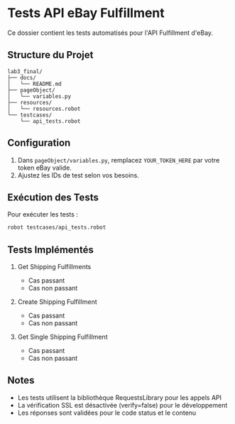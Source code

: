 # Tests API eBay Fulfillment

Ce dossier contient les tests automatisés pour l'API Fulfillment d'eBay.

## Structure du Projet

```
lab3_final/
├── docs/
│   └── README.md
├── pageObject/
│   └── variables.py
├── resources/
│   └── resources.robot
└── testcases/
    └── api_tests.robot
```

## Configuration

1. Dans `pageObject/variables.py`, remplacez `YOUR_TOKEN_HERE` par votre token eBay valide.
2. Ajustez les IDs de test selon vos besoins.

## Exécution des Tests

Pour exécuter les tests :

```bash
robot testcases/api_tests.robot
```

## Tests Implémentés

1. Get Shipping Fulfillments
   - Cas passant
   - Cas non passant

2. Create Shipping Fulfillment
   - Cas passant
   - Cas non passant

3. Get Single Shipping Fulfillment
   - Cas passant
   - Cas non passant

## Notes

- Les tests utilisent la bibliothèque RequestsLibrary pour les appels API
- La vérification SSL est désactivée (verify=false) pour le développement
- Les réponses sont validées pour le code status et le contenu
